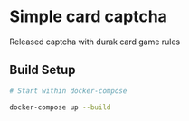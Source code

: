 # Simple card captcha

Released captcha with durak card game rules

## Build Setup

``` bash
# Start within docker-compose

docker-compose up --build 

```
